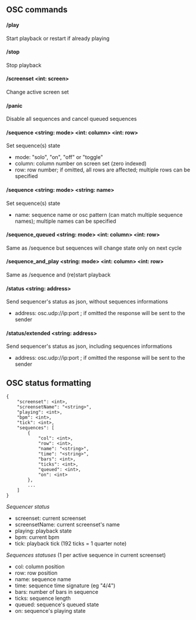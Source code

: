 ## OSC commands

#### /play
Start playback or restart if already playing

#### /stop
Stop playback

#### /screenset <int: screen>
Change active screen set

#### /panic
Disable all sequences and cancel queued sequences

#### /sequence <string: mode> <int: column> <int: row>
Set sequence(s) state
- mode: "solo", "on", "off" or "toggle"
- column: column number on screen set (zero indexed)
- row: row number; if omitted, all rows are affected; multiple rows can be specified

#### /sequence <string: mode> <string: name>
Set sequence(s) state
- name: sequence name or osc pattern (can match multiple sequence names); multiple names can be specified

#### /sequence_queued <string: mode> <int: column> <int: row>
Same as /sequence but sequences will change state only on next cycle

#### /sequence_and_play <string: mode> <int: column> <int: row>
Same as /sequence and (re)start playback


#### /status <string: address>
Send sequencer's status as json, without sequences informations
- address: osc.udp://ip:port ; if omitted the response will be sent to the sender

#### /status/extended <string: address>
Send sequencer's status as json, including sequences informations
- address: osc.udp://ip:port ; if omitted the response will be sent to the sender


## OSC status formatting


```
{
    "screenset": <int>,
    "screensetName": "<string>",
    "playing": <int>,
    "bpm": <int>,
    "tick": <int>,
    "sequences": [
        {
            "col": <int>,
            "row": <int>,
            "name": "<string>",
            "time": "<string>",
            "bars": <int>,
            "ticks": <int>,
            "queued": <int>,
            "on": <int>
        },
        ...
    ]
}
```

*Sequencer status*

- screenset: current screenset
- screensetName: current screenset's name
- playing: playback state
- bpm: current bpm
- tick: playback tick (192 ticks = 1 quarter note)

*Sequences statuses* (1 per active sequence in current screenset)

- col: column position
- row: row position
- name: sequence name
- time: sequence time signature (eg "4/4")
- bars: number of bars in sequence
- ticks: sequence length
- queued: sequence's queued state
- on: sequence's playing state
